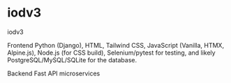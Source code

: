 # iodv3
iodv3

Frontend
Python (Django), HTML, Tailwind CSS, JavaScript (Vanilla, HTMX, Alpine.js), Node.js (for CSS build), Selenium/pytest for testing, and likely PostgreSQL/MySQL/SQLite for the database.

Backend
Fast API microservices


